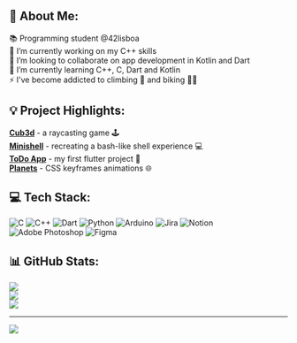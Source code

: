 ## 💫 About Me:
📚 Programming student @42lisboa<br>
🔭 I’m currently working on my C++ skills<br>
👯 I’m looking to collaborate on app development in Kotlin and Dart<br>
🌱 I’m currently learning C++, C, Dart and Kotlin<br>
⚡ I've become addicted to climbing 🧗 and biking 🚴🏻

## 💡 Project Highlights:
[**Cub3d**](https://github.com/Ribas13/Cub3d) - a raycasting game 🕹️<br>
[**Minishell**](https://github.com/Ribas13/minishell) - recreating a bash-like shell experience 💻<br>
[**ToDo App**](https://github.com/Ribas13/Flutter_to_do_app) - my first flutter project 📱<br>
[**Planets**](https://github.com/Ribas13/planets_CSS) - CSS keyframes animations 🌐<br>

## 💻 Tech Stack:
![C](https://img.shields.io/badge/c-%2300599C.svg?style=for-the-badge&logo=c&logoColor=white) ![C++](https://img.shields.io/badge/c++-%2300599C.svg?style=for-the-badge&logo=c%2B%2B&logoColor=white) ![Dart](https://img.shields.io/badge/dart-%230175C2.svg?style=for-the-badge&logo=dart&logoColor=white) ![Python](https://img.shields.io/badge/python-3670A0?style=for-the-badge&logo=python&logoColor=ffdd54) ![Arduino](https://img.shields.io/badge/-Arduino-00979D?style=for-the-badge&logo=Arduino&logoColor=white) ![Jira](https://img.shields.io/badge/jira-%230A0FFF.svg?style=for-the-badge&logo=jira&logoColor=white) ![Notion](https://img.shields.io/badge/Notion-%23000000.svg?style=for-the-badge&logo=notion&logoColor=white) ![Adobe Photoshop](https://img.shields.io/badge/adobe%20photoshop-%2331A8FF.svg?style=for-the-badge&logo=adobe%20photoshop&logoColor=white) ![Figma](https://img.shields.io/badge/figma-%23F24E1E.svg?style=for-the-badge&logo=figma&logoColor=white)

## 📊 GitHub Stats:
![](https://github-readme-stats.vercel.app/api?username=Ribas13&theme=dark&hide_border=false&include_all_commits=false&count_private=false)<br/>
![](https://github-readme-streak-stats.herokuapp.com/?user=Ribas13&theme=dark&hide_border=false)<br/>
![](https://github-readme-stats.vercel.app/api/top-langs/?username=Ribas13&theme=dark&hide_border=false&include_all_commits=false&count_private=false&layout=compact)

---
[![](https://visitcount.itsvg.in/api?id=Ribas13&icon=0&color=9)](https://visitcount.itsvg.in)

<!-- Proudly created with GPRM ( https://gprm.itsvg.in ) -->

